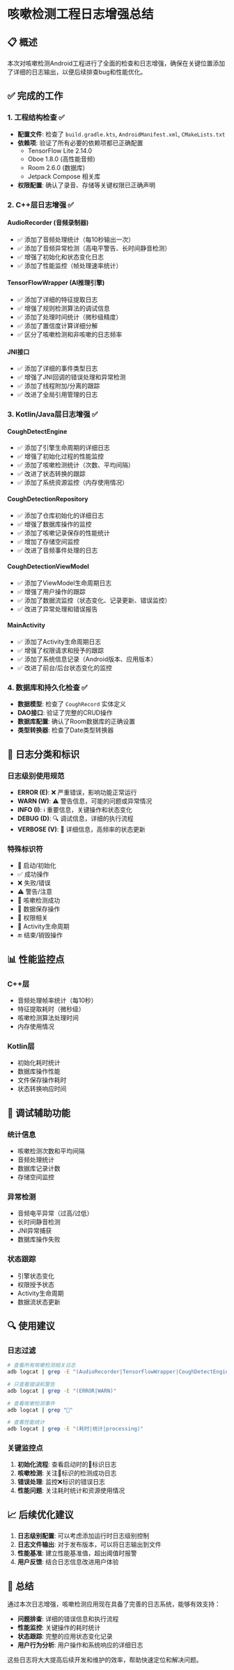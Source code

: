 # 咳嗽检测工程日志增强总结

## 📋 概述

本次对咳嗽检测Android工程进行了全面的检查和日志增强，确保在关键位置添加了详细的日志输出，以便后续排查bug和性能优化。

## ✅ 完成的工作

### 1. 工程结构检查 ✅
- **配置文件**: 检查了 `build.gradle.kts`, `AndroidManifest.xml`, `CMakeLists.txt`
- **依赖项**: 验证了所有必要的依赖项都已正确配置
  - TensorFlow Lite 2.14.0
  - Oboe 1.8.0 (高性能音频)
  - Room 2.6.0 (数据库)
  - Jetpack Compose 相关库
- **权限配置**: 确认了录音、存储等关键权限已正确声明

### 2. C++层日志增强 ✅

#### AudioRecorder (音频录制器)
- ✅ 添加了音频处理统计（每10秒输出一次）
- ✅ 添加了音频异常检测（高电平警告、长时间静音检测）
- ✅ 增强了初始化和状态变化日志
- ✅ 添加了性能监控（帧处理速率统计）

#### TensorFlowWrapper (AI推理引擎)
- ✅ 添加了详细的特征提取日志
- ✅ 增强了规则检测算法的调试信息
- ✅ 添加了处理时间统计（微秒级精度）
- ✅ 添加了置信度计算详细分解
- ✅ 区分了咳嗽检测和非咳嗽的日志频率

#### JNI接口
- ✅ 添加了详细的事件类型日志
- ✅ 增强了JNI回调的错误处理和异常检测
- ✅ 添加了线程附加/分离的跟踪
- ✅ 改进了全局引用管理的日志

### 3. Kotlin/Java层日志增强 ✅

#### CoughDetectEngine
- ✅ 添加了引擎生命周期的详细日志
- ✅ 增强了初始化过程的性能监控
- ✅ 添加了咳嗽检测统计（次数、平均间隔）
- ✅ 改进了状态转换的跟踪
- ✅ 添加了系统资源监控（内存使用情况）

#### CoughDetectionRepository
- ✅ 添加了仓库初始化的详细日志
- ✅ 增强了数据库操作的监控
- ✅ 添加了咳嗽记录保存的性能统计
- ✅ 增加了存储空间监控
- ✅ 改进了音频事件处理的日志

#### CoughDetectionViewModel
- ✅ 添加了ViewModel生命周期日志
- ✅ 增强了用户操作的跟踪
- ✅ 添加了数据流监控（状态变化、记录更新、错误监控）
- ✅ 改进了异常处理和错误报告

#### MainActivity
- ✅ 添加了Activity生命周期日志
- ✅ 增强了权限请求和授予的跟踪
- ✅ 添加了系统信息记录（Android版本、应用版本）
- ✅ 改进了前台/后台状态变化的监控

### 4. 数据库和持久化检查 ✅
- **数据模型**: 检查了 `CoughRecord` 实体定义
- **DAO接口**: 验证了完整的CRUD操作
- **数据库配置**: 确认了Room数据库的正确设置
- **类型转换器**: 检查了Date类型转换器

## 🔧 日志分类和标识

### 日志级别使用规范
- **ERROR (E)**: ❌ 严重错误，影响功能正常运行
- **WARN (W)**: ⚠️ 警告信息，可能的问题或异常情况
- **INFO (I)**: ℹ️ 重要信息，关键操作和状态变化
- **DEBUG (D)**: 🔍 调试信息，详细的执行流程
- **VERBOSE (V)**: 📝 详细信息，高频率的状态更新

### 特殊标识符
- 🚀 启动/初始化
- ✅ 成功操作
- ❌ 失败/错误
- ⚠️ 警告/注意
- 🎯 咳嗽检测成功
- 💾 数据保存操作
- 🔐 权限相关
- 📱 Activity生命周期
- 🔚 结束/销毁操作

## 📊 性能监控点

### C++层
- 音频处理帧率统计（每10秒）
- 特征提取耗时（微秒级）
- 咳嗽检测算法处理时间
- 内存使用情况

### Kotlin层
- 初始化耗时统计
- 数据库操作性能
- 文件保存操作耗时
- 状态转换响应时间

## 🐛 调试辅助功能

### 统计信息
- 咳嗽检测次数和平均间隔
- 音频处理统计
- 数据库记录计数
- 存储空间监控

### 异常检测
- 音频电平异常（过高/过低）
- 长时间静音检测
- JNI异常捕获
- 数据库操作失败

### 状态跟踪
- 引擎状态变化
- 权限授予状态
- Activity生命周期
- 数据流状态更新

## 🔍 使用建议

### 日志过滤
```bash
# 查看所有咳嗽检测相关日志
adb logcat | grep -E "(AudioRecorder|TensorFlowWrapper|CoughDetectEngine|CoughDetectionRepository|CoughDetectionViewModel|MainActivity)"

# 只查看错误和警告
adb logcat | grep -E "(ERROR|WARN)"

# 查看咳嗽检测事件
adb logcat | grep "🎯"

# 查看性能统计
adb logcat | grep -E "(耗时|统计|processing)"
```

### 关键监控点
1. **初始化流程**: 查看启动时的🚀标识日志
2. **咳嗽检测**: 关注🎯标识的检测成功日志
3. **错误处理**: 监控❌标识的错误日志
4. **性能问题**: 关注耗时统计和资源使用情况

## 📈 后续优化建议

1. **日志级别配置**: 可以考虑添加运行时日志级别控制
2. **日志文件输出**: 对于发布版本，可以将日志输出到文件
3. **性能基准**: 建立性能基准值，超出阈值时报警
4. **用户反馈**: 结合日志信息改进用户体验

## 🎯 总结

通过本次日志增强，咳嗽检测应用现在具备了完善的日志系统，能够有效支持：
- **问题排查**: 详细的错误信息和执行流程
- **性能监控**: 关键操作的耗时统计
- **状态跟踪**: 完整的应用状态变化记录
- **用户行为分析**: 用户操作和系统响应的详细日志

这些日志将大大提高后续开发和维护的效率，帮助快速定位和解决问题。
